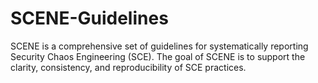 # SCENE-Guidelines
SCENE is a comprehensive set of guidelines for systematically reporting Security Chaos Engineering (SCE). The goal of SCENE is to support the clarity, consistency, and reproducibility of SCE practices.
